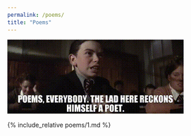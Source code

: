 ```yaml
---
permalink: /poems/
title: "Poems"
---
```


![](/assets/poems.gif)

{% include_relative poems/1.md %}